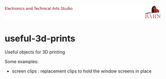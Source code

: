 ![BARN ETA](ref/BARN-ETA-Header.png)  

# useful-3d-prints
Useful objects for 3D printing

Some examples:
* screen clips : replacement clips to hold the window screens in place
